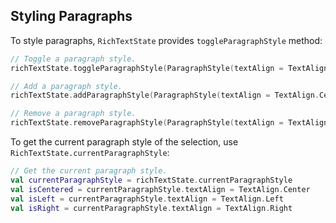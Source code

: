 ## Styling Paragraphs

To style paragraphs, `RichTextState` provides `toggleParagraphStyle` method:

```kotlin
// Toggle a paragraph style.
richTextState.toggleParagraphStyle(ParagraphStyle(textAlign = TextAlign.Center))

// Add a paragraph style.
richTextState.addParagraphStyle(ParagraphStyle(textAlign = TextAlign.Center))

// Remove a paragraph style.
richTextState.removeParagraphStyle(ParagraphStyle(textAlign = TextAlign.Center))
```

To get the current paragraph style of the selection, use `RichTextState.currentParagraphStyle`:

```kotlin
// Get the current paragraph style.
val currentParagraphStyle = richTextState.currentParagraphStyle
val isCentered = currentParagraphStyle.textAlign = TextAlign.Center
val isLeft = currentParagraphStyle.textAlign = TextAlign.Left
val isRight = currentParagraphStyle.textAlign = TextAlign.Right
```
